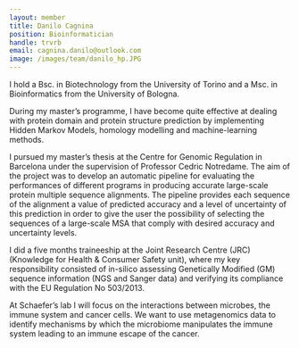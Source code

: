 ```yaml
---
layout: member
title: Danilo Cagnina
position: Bioinformatician
handle: trvrb
email: cagnina.danilo@outlook.com
image: /images/team/danilo_hp.JPG
---
```



I hold a Bsc. in Biotechnology from the University of Torino and a Msc. in Bioinformatics from the University of Bologna.

During my master’s programme, I have become quite effective at dealing with protein domain and protein structure prediction by implementing Hidden Markov Models, homology modelling and machine-learning methods.

I pursued my master’s thesis at the Centre for Genomic Regulation in Barcelona under the supervision of Professor Cedric Notredame. The aim of the project was to develop an automatic pipeline for evaluating the performances of different programs in producing accurate large-scale protein multiple sequence alignments. The pipeline provides each sequence of the alignment a value of predicted accuracy and a level of uncertainty of this prediction in order to give the user the possibility of selecting the sequences of a large-scale MSA that comply with desired accuracy and uncertainty levels.

I did a five months traineeship at the Joint Research Centre (JRC) (Knowledge for Health & Consumer Safety unit), where my key responsibility consisted of in-silico assessing Genetically Modified (GM) sequence information (NGS and Sanger data) and verifying its compliance with the EU Regulation No 503/2013.

At Schaefer’s lab I will focus on the interactions between microbes, the immune system and cancer cells. We want to use metagenomics data to identify mechanisms by which the microbiome manipulates the immune system leading to an immune escape of the cancer. 

